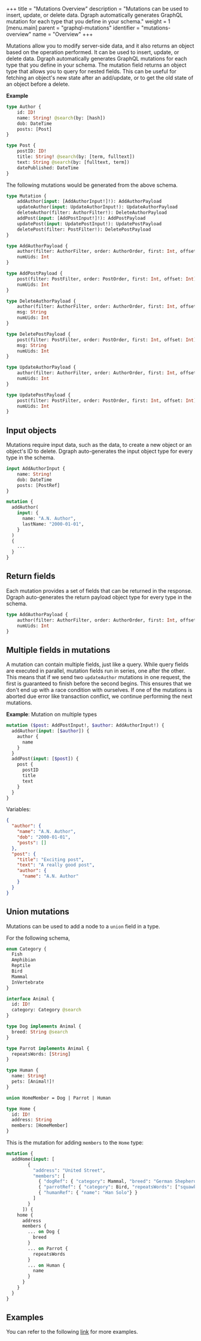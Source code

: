 +++
title = "Mutations Overview"
description = "Mutations can be used to insert, update, or delete data. Dgraph automatically generates GraphQL mutation for each type that you define in your schema."
weight = 1
[menu.main]
    parent = "graphql-mutations"
    identifier = "mutations-overview"
    name = "Overview"
+++

Mutations allow you to modify server-side data, and it also returns an object based on the operation performed. It can be used to insert, update, or delete data. Dgraph automatically generates GraphQL mutations for each type that you define in your schema. The mutation field returns an object type that allows you to query for nested fields. This can be useful for fetching an object's new state after an add/update, or to get the old state of an object before a delete.

**Example**

```graphql
type Author {
	id: ID!
	name: String! @search(by: [hash])
	dob: DateTime
	posts: [Post]
}

type Post {
	postID: ID!
	title: String! @search(by: [term, fulltext])
	text: String @search(by: [fulltext, term])
	datePublished: DateTime
}
```

The following mutations would be generated from the above schema.

```graphql
type Mutation {
	addAuthor(input: [AddAuthorInput!]!): AddAuthorPayload
	updateAuthor(input: UpdateAuthorInput!): UpdateAuthorPayload
	deleteAuthor(filter: AuthorFilter!): DeleteAuthorPayload
	addPost(input: [AddPostInput!]!): AddPostPayload
	updatePost(input: UpdatePostInput!): UpdatePostPayload
	deletePost(filter: PostFilter!): DeletePostPayload
}

type AddAuthorPayload {
	author(filter: AuthorFilter, order: AuthorOrder, first: Int, offset: Int): [Author]
	numUids: Int
}

type AddPostPayload {
	post(filter: PostFilter, order: PostOrder, first: Int, offset: Int): [Post]
	numUids: Int
}

type DeleteAuthorPayload {
	author(filter: AuthorFilter, order: AuthorOrder, first: Int, offset: Int): [Author]
	msg: String
	numUids: Int
}

type DeletePostPayload {
	post(filter: PostFilter, order: PostOrder, first: Int, offset: Int): [Post]
	msg: String
	numUids: Int
}

type UpdateAuthorPayload {
	author(filter: AuthorFilter, order: AuthorOrder, first: Int, offset: Int): [Author]
	numUids: Int
}

type UpdatePostPayload {
	post(filter: PostFilter, order: PostOrder, first: Int, offset: Int): [Post]
	numUids: Int
}
```

## Input objects
Mutations require input data, such as the data, to create a new object or an object's ID to delete. Dgraph auto-generates the input object type for every type in the schema.

```graphql
input AddAuthorInput {
	name: String!
	dob: DateTime
	posts: [PostRef]
}

mutation {
  addAuthor(
    input: {
      name: "A.N. Author",
      lastName: "2000-01-01",
    }
  )
  {
    ...
  }
}
```

## Return fields
Each mutation provides a set of fields that can be returned in the response. Dgraph auto-generates the return payload object type for every type in the schema.

```graphql
type AddAuthorPayload {
	author(filter: AuthorFilter, order: AuthorOrder, first: Int, offset: Int): [Author]
	numUids: Int
}
```

## Multiple fields in mutations
A mutation can contain multiple fields, just like a query. While query fields are executed in parallel, mutation fields run in series, one after the other. This means that if we send two `updateAuthor` mutations in one request, the first is guaranteed to finish before the second begins. This ensures that we don't end up with a race condition with ourselves. If one of the mutations is aborted due error like transaction conflict, we continue performing the next mutations.

**Example**: Mutation on multiple types
```graphql
mutation ($post: AddPostInput!, $author: AddAuthorInput!) {
  addAuthor(input: [$author]) {
    author {
      name
    }
  }
  addPost(input: [$post]) {
    post {
      postID
      title
      text
    }
  }
}
```

Variables:

```json
{
  "author": {
	"name": "A.N. Author",
	"dob": "2000-01-01",
	"posts": []
  },
  "post": {
	"title": "Exciting post",
	"text": "A really good post",
	"author": {
	  "name": "A.N. Author"
	}
  }
}
```

## Union mutations

Mutations can be used to add a node to a `union` field in a type. 

For the following schema, 

```graphql
enum Category {
  Fish
  Amphibian
  Reptile
  Bird
  Mammal
  InVertebrate
}

interface Animal {
  id: ID!
  category: Category @search
}

type Dog implements Animal {
  breed: String @search
}

type Parrot implements Animal {
  repeatsWords: [String]
}

type Human {
  name: String!
  pets: [Animal!]!
}

union HomeMember = Dog | Parrot | Human

type Home {
  id: ID!
  address: String
  members: [HomeMember]
}
```

This is the mutation for adding `members` to the `Home` type:

```graphql
mutation {
  addHome(input: [
        {
          "address": "United Street",
          "members": [
            { "dogRef": { "category": Mammal, "breed": "German Shepherd"} },
            { "parrotRef": { "category": Bird, "repeatsWords": ["squawk"]} },
            { "humanRef": { "name": "Han Solo"} }
          ]
        }
      ]) {
    home {
      address
      members {
        ... on Dog {
          breed
        }
        ... on Parrot {
          repeatsWords
        }
        ... on Human {
          name
        }
      }
    }
  }
}
```

## Examples

You can refer to the following [link](https://github.com/dgraph-io/dgraph/tree/main/graphql/schema/testdata/schemagen) for more examples.
